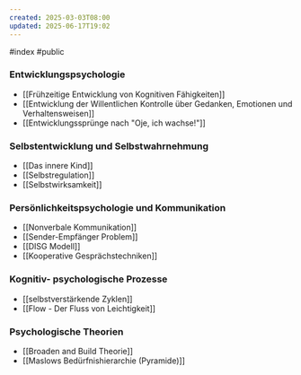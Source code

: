 ```yaml
---
created: 2025-03-03T08:00
updated: 2025-06-17T19:02
---
```

#index #public

### Entwicklungspsychologie
- [[Frühzeitige Entwicklung von Kognitiven Fähigkeiten]]
- [[Entwicklung der Willentlichen Kontrolle über Gedanken, Emotionen und Verhaltensweisen]]
- [[Entwicklungssprünge nach "Oje, ich wachse!"]]


### Selbstentwicklung und Selbstwahrnehmung
- [[Das innere Kind]]
- [[Selbstregulation]]
- [[Selbstwirksamkeit]]

### Persönlichkeitspsychologie und Kommunikation 
- [[Nonverbale Kommunikation]]
- [[Sender-Empfänger Problem]]
- [[DISG Modell]]
- [[Kooperative Gesprächstechniken]]

### Kognitiv- psychologische Prozesse
- [[selbstverstärkende Zyklen]]
- [[Flow - Der Fluss von Leichtigkeit]]


### Psychologische Theorien
- [[Broaden and Build Theorie]]
- [[Maslows Bedürfnishierarchie (Pyramide)]]


